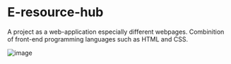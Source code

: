 # E-resource-hub

A project as a web-application especially different webpages. Combinition of front-end programming languages such as HTML and CSS.

![image](https://user-images.githubusercontent.com/130723274/232374035-1cda8078-14ed-4438-9aae-96898dbb3793.png)


